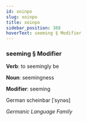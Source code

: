 ```yaml
---
id: xoinpo
slug: xoinpo
title: xoinpo
sidebar_position: 388
hoverText: seeming § Modifier
---
```


### seeming § Modifier

**Verb**: to seemingly be

**Noun**: seemingness

**Modifier**: seeming

German scheinbar [ˈsynəs]

*Germanic Language Family*